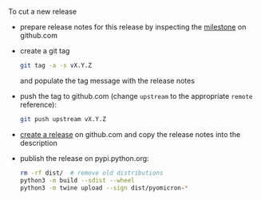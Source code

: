 To cut a new release

- prepare release notes for this release by inspecting the
  [milestone](https://github.com/gwpy/pyomicron/milestones) on github.com

- create a git tag

   ```bash
   git tag -a -s vX.Y.Z
   ```

  and populate the tag message with the release notes

- push the tag to github.com (change `upstream` to the appropriate
  `remote` reference):

   ```bash
   git push upstream vX.Y.Z
   ```

- [create a release](https://github.com/gwpy/pyomicron/releases/new) on
  github.com and copy the release notes into the description

- publish the release on pypi.python.org:

   ```bash
   rm -rf dist/  # remove old distributions
   python3 -m build --sdist --wheel
   python3 -m twine upload --sign dist/pyomicron-*
   ```
